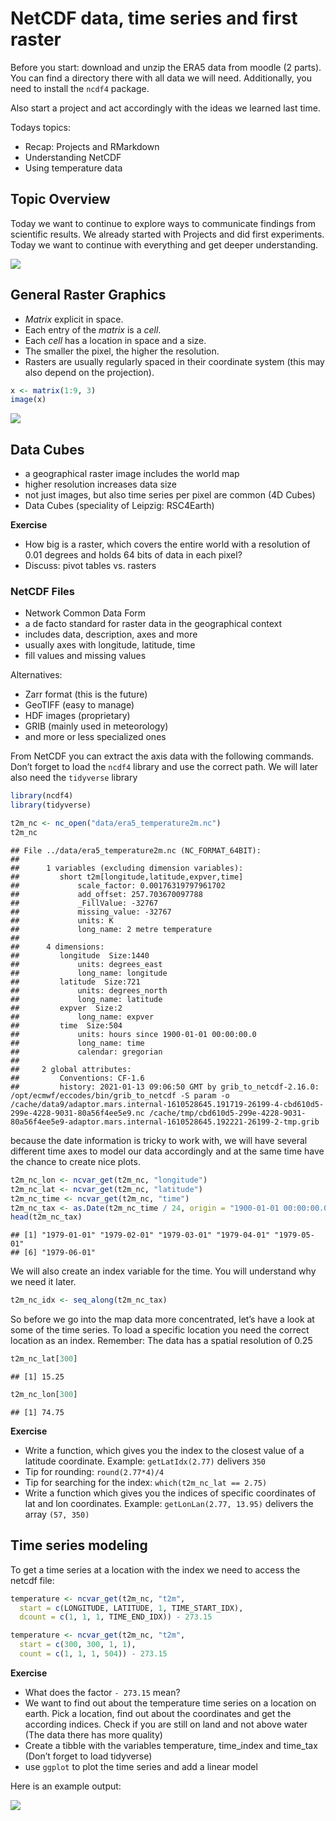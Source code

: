 
# NetCDF data, time series and first raster

Before you start: download and unzip the ERA5 data from moodle (2
parts). You can find a directory there with all data we will need.
Additionally, you need to install the `ncdf4` package.

Also start a project and act accordingly with the ideas we learned last
time.

Todays topics:

- Recap: Projects and RMarkdown
- Understanding NetCDF
- Using temperature data

## Topic Overview

Today we want to continue to explore ways to communicate findings from
scientific results. We already started with Projects and did first
experiments. Today we want to continue with everything and get deeper
understanding.

![](data-science-explore.png)

## General Raster Graphics

- *Matrix* explicit in space.
- Each entry of the *matrix* is a *cell*.
- Each *cell* has a location in space and a size.
- The smaller the pixel, the higher the resolution.
- Rasters are usually regularly spaced in their coordinate system (this
  may also depend on the projection).

``` r
x <- matrix(1:9, 3)
image(x)
```

![](07_files/figure-gfm/unnamed-chunk-1-1.png)<!-- -->

## Data Cubes

- a geographical raster image includes the world map
- higher resolution increases data size
- not just images, but also time series per pixel are common (4D Cubes)
- Data Cubes (speciality of Leipzig: RSC4Earth)

**Exercise**

- How big is a raster, which covers the entire world with a resolution
  of 0.01 degrees and holds 64 bits of data in each pixel?
- Discuss: pivot tables vs. rasters

### NetCDF Files

- Network Common Data Form
- a de facto standard for raster data in the geographical context
- includes data, description, axes and more
- usually axes with longitude, latitude, time
- fill values and missing values

Alternatives:

- Zarr format (this is the future)
- GeoTIFF (easy to manage)
- HDF images (proprietary)
- GRIB (mainly used in meteorology)
- and more or less specialized ones

From NetCDF you can extract the axis data with the following commands.
Don’t forget to load the `ncdf4` library and use the correct path. We
will later also need the `tidyverse` library

``` r
library(ncdf4)
library(tidyverse)
```

``` r
t2m_nc <- nc_open("data/era5_temperature2m.nc")
t2m_nc
```

    ## File ../data/era5_temperature2m.nc (NC_FORMAT_64BIT):
    ## 
    ##      1 variables (excluding dimension variables):
    ##         short t2m[longitude,latitude,expver,time]   
    ##             scale_factor: 0.00176319797961702
    ##             add_offset: 257.703670097788
    ##             _FillValue: -32767
    ##             missing_value: -32767
    ##             units: K
    ##             long_name: 2 metre temperature
    ## 
    ##      4 dimensions:
    ##         longitude  Size:1440 
    ##             units: degrees_east
    ##             long_name: longitude
    ##         latitude  Size:721 
    ##             units: degrees_north
    ##             long_name: latitude
    ##         expver  Size:2 
    ##             long_name: expver
    ##         time  Size:504 
    ##             units: hours since 1900-01-01 00:00:00.0
    ##             long_name: time
    ##             calendar: gregorian
    ## 
    ##     2 global attributes:
    ##         Conventions: CF-1.6
    ##         history: 2021-01-13 09:06:50 GMT by grib_to_netcdf-2.16.0: /opt/ecmwf/eccodes/bin/grib_to_netcdf -S param -o /cache/data9/adaptor.mars.internal-1610528645.191719-26199-4-cbd610d5-299e-4228-9031-80a56f4ee5e9.nc /cache/tmp/cbd610d5-299e-4228-9031-80a56f4ee5e9-adaptor.mars.internal-1610528645.192221-26199-2-tmp.grib

because the date information is tricky to work with, we will have
several different time axes to model our data accordingly and at the
same time have the chance to create nice plots.

``` r
t2m_nc_lon <- ncvar_get(t2m_nc, "longitude")
t2m_nc_lat <- ncvar_get(t2m_nc, "latitude")
t2m_nc_time <- ncvar_get(t2m_nc, "time")
t2m_nc_tax <- as.Date(t2m_nc_time / 24, origin = "1900-01-01 00:00:00.0")
head(t2m_nc_tax)
```

    ## [1] "1979-01-01" "1979-02-01" "1979-03-01" "1979-04-01" "1979-05-01"
    ## [6] "1979-06-01"

We will also create an index variable for the time. You will understand
why we need it later.

``` r
t2m_nc_idx <- seq_along(t2m_nc_tax)
```

So before we go into the map data more concentrated, let’s have a look
at some of the time series. To load a specific location you need the
correct location as an index. Remember: The data has a spatial
resolution of 0.25

``` r
t2m_nc_lat[300]
```

    ## [1] 15.25

``` r
t2m_nc_lon[300]
```

    ## [1] 74.75

**Exercise**

- Write a function, which gives you the index to the closest value of a
  latitude coordinate. Example: `getLatIdx(2.77)` delivers `350`
- Tip for rounding: `round(2.77*4)/4`
- Tip for searching for the index: `which(t2m_nc_lat == 2.75)`
- Write a function which gives you the indices of specific coordinates
  of lat and lon coordinates. Example: `getLonLan(2.77, 13.95)` delivers
  the array `(57, 350)`

## Time series modeling

To get a time series at a location with the index we need to access the
netcdf file:

``` r
temperature <- ncvar_get(t2m_nc, "t2m",
  start = c(LONGITUDE, LATITUDE, 1, TIME_START_IDX),
  dcount = c(1, 1, 1, TIME_END_IDX)) - 273.15
```

``` r
temperature <- ncvar_get(t2m_nc, "t2m",
  start = c(300, 300, 1, 1),
  count = c(1, 1, 1, 504)) - 273.15
```

**Exercise**

- What does the factor `- 273.15` mean?
- We want to find out about the temperature time series on a location on
  earth. Pick a location, find out about the coordinates and get the
  according indices. Check if you are still on land and not above water
  (The data there has more quality)
- Create a tibble with the variables temperature, time_index and
  time_tax (Don’t forget to load tidyverse)
- use `ggplot` to plot the time series and add a linear model

Here is an example output:

![](07_files/figure-gfm/unnamed-chunk-10-1.png)<!-- -->
